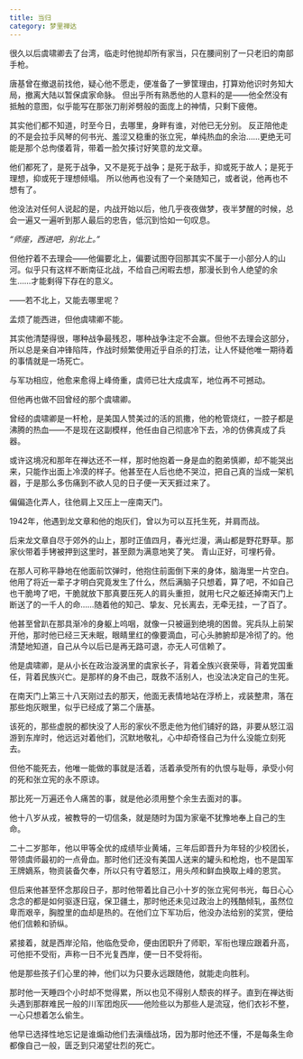 ```yaml
---
title: 当归
category: 梦里禅达
---
```


很久以后虞啸卿去了台湾，临走时他抛却所有家当，只在腰间别了一只老旧的南部手枪。

<!-- more -->

唐基曾在撤退前找他，疑心他不愿走，便准备了一箩筐理由，打算劝他识时务知大局，撤离大陆以暂保虞家命脉。
但出乎所有熟悉他的人意料的是——他全然没有抵触的意图，似乎能写在那张刀削斧劈般的面庞上的神情，只剩下疲倦。

其实他们都不知道，时至今日，去哪里，身畔有谁，对他已无分别。
反正陪他走的不是会拉手风琴的何书光、羞涩又稳重的张立宪，单纯热血的余治……更绝无可能是那个总佝偻着背，带着一脸欠揍讨好笑意的龙文章。

他们都死了，是死于战争，又不是死于战争；是死于敌手，抑或死于故人；是死于理想，抑或死于理想倾塌。
所以他再也没有了一个亲随知己，或者说，他再也不想有了。

他没法对任何人说起的是，内战开始以后，他几乎夜夜做梦，夜半梦醒的时候，总会一遍又一遍听到那人最后的忠告，低沉到恰如一句叹息。

_“师座，西进吧，别北上。”_

但他拧着不去理会——他偏要北上，偏要试图夺回那其实不属于一小部分人的山河。似乎只有这样不断南征北战，不给自己闲暇去想，那漫长到令人绝望的余生……才能剩得下存在的意义。

——若不北上，又能去哪里呢？

孟烦了能西进，但他虞啸卿不能。

其实他清楚得很，哪种战争最残忍，哪种战争注定不会赢。但他不去理会这部分，所以总是亲自冲锋陷阵，作战时频繁使用近乎自杀的打法，让人怀疑他唯一期待着的事情就是一场死亡。

与军功相应，他愈来愈得上峰倚重，虞师已壮大成虞军，地位再不可撼动。

但他再也做不回曾经的那个虞啸卿。

曾经的虞啸卿是一杆枪，是美国人赞美过的活的凯撒，他的枪管烧红，一腔子都是沸腾的热血——不是现在这副模样，他任由自己彻底冷下去，冷的仿佛真成了兵器。

或许这境况和那年在禅达还不一样，那时他抱着一身是血的胞弟慎卿，却不能哭出来，只能作出面上冷漠的样子。他甚至在人后也绝不哭泣，把自己真的当成一架机器，于是那么多伤痛到不欲人见的日子便一天天捱过来了。

偏偏造化弄人，往他肩上又压上一座南天门。

1942年，他遇到龙文章和他的炮灰们，曾以为可以互托生死，并肩而战。

后来龙文章自尽于郊外的山上，那时正值四月，春光烂漫，满山都是野花野草。那家伙带着手铐被押到这里时，甚至颇为满意地笑了笑。
青山正好，可埋朽骨。

在那人可称平静地在他面前饮弹时，他抱住前面倒下来的身体，脑海里一片空白。他用了将近一辈子才明白究竟发生了什么，然后满脑子只想着，算了吧，不如自己也干脆垮了吧，干脆就放下那真要压死人的肩头重担，就用七尺之躯还掉南天门上断送了的一千人的命……随着他的知己、挚友、兄长离去，无牵无挂，一了百了。

他甚至曾趴在那具渐冷的身躯上呜咽，就像一只被逼到绝境的困兽。宪兵队上前架开他，那时他已经三天未眠，眼睛里红的像要滴血，可心头肺腑却是冷彻了的。他清楚地知道，自己从今以后已是再无路可退，亦无人可信赖了。

他是虞啸卿，是从小长在政治漩涡里的虞家长子，背着全族兴衰荣辱，背着党国重任，背着民族兴亡。是那样的身不由己，既救不活别人，也没法决定自己的生死。

在南天门上第三十八天刚过去的那天，他面无表情地站在浮桥上，戎装整肃，落在那些炮灰眼里，似乎已经成了第二个唐基。

该死的，那些虚脱的都快没了人形的家伙不愿走他为他们铺好的路，非要从怒江泅游到东岸时，他远远对着他们，沉默地敬礼，心中却奇怪自己为什么没能立刻死去。

但他不能死去，他唯一能做的事就是活着，活着承受所有的仇恨与耻辱，承受小何的死和张立宪的永不原谅。

那比死一万遍还令人痛苦的事，就是他必须用整个余生去面对的事。

他十八岁从戎，被教导的一切信条，就是随时为国为家毫不犹豫地奉上自己的生命。

二十二岁那年，他以甲等全优的成绩毕业黄埔，三年后即晋升为年轻的少校团长，带领虞师最初的一点骨血。那时他们还没有美国人送来的罐头和枪炮，也不是国军王牌嫡系，物资装备欠奉，所以只有守着怒江，用头颅和鲜血换取上峰的恩赏。

但后来他甚至怀念那段日子，那时他带着比自己小十岁的张立宪何书光，每日心心念念的都是如何驱逐日寇，保卫疆土，那时他还未见过政治上的残酷倾轧，虽然位卑而艰辛，胸膛里的血却是热的。在他们立下军功后，他没办法给别的奖赏，便给他们信赖和骄纵。

紧接着，就是西岸沦陷，他临危受命，便由团职升了师职，军衔也理应跟着升高，可他拒不受衔，声称一日不光复西岸，便一日不受将衔。

他是那些孩子们心里的神，他们以为只要永远跟随他，就能走向胜利。

那时他一天睡四个小时却不觉得累，所以也见不得别人颓丧的样子。直到在禅达街头遇到那群难民一般的川军团炮灰——他险些以为那些人是流寇，他们衣衫不整，一心只想着怎么偷生。

他早已选择性地忘记是谁煽动他们去滇缅战场，因为那时他还不懂，不是每条生命都像自己一般，匮乏到只渴望壮烈的死亡。
